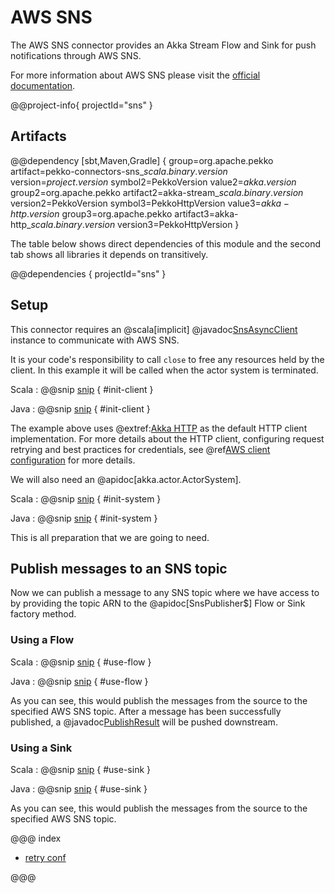 # AWS SNS

The AWS SNS connector provides an Akka Stream Flow and Sink for push notifications through AWS SNS.

For more information about AWS SNS please visit the [official documentation](https://docs.aws.amazon.com/sns/index.html).

@@project-info{ projectId="sns" }

## Artifacts

@@dependency [sbt,Maven,Gradle] {
  group=org.apache.pekko
  artifact=pekko-connectors-sns_$scala.binary.version$
  version=$project.version$
  symbol2=PekkoVersion
  value2=$akka.version$
  group2=org.apache.pekko
  artifact2=akka-stream_$scala.binary.version$
  version2=PekkoVersion
  symbol3=PekkoHttpVersion
  value3=$akka-http.version$
  group3=org.apache.pekko
  artifact3=akka-http_$scala.binary.version$
  version3=PekkoHttpVersion
}

The table below shows direct dependencies of this module and the second tab shows all libraries it depends on transitively.

@@dependencies { projectId="sns" }


## Setup

This connector requires an @scala[implicit] @javadoc[SnsAsyncClient](software.amazon.awssdk.services.sns.SnsAsyncClient) instance to communicate with AWS SNS.

It is your code's responsibility to call `close` to free any resources held by the client. In this example it will be called when the actor system is terminated.

Scala
: @@snip [snip](/sns/src/test/scala/akka/stream/alpakka/sns/IntegrationTestContext.scala) { #init-client }

Java
: @@snip [snip](/sns/src/test/java/docs/javadsl/SnsPublisherTest.java) { #init-client }

The example above uses @extref:[Akka HTTP](akka-http:) as the default HTTP client implementation. For more details about the HTTP client, configuring request retrying and best practices for credentials, see @ref[AWS client configuration](aws-shared-configuration.md) for more details.

We will also need an @apidoc[akka.actor.ActorSystem].

Scala
: @@snip [snip](/sns/src/test/scala/akka/stream/alpakka/sns/IntegrationTestContext.scala) { #init-system }

Java
: @@snip [snip](/sns/src/test/java/docs/javadsl/SnsPublisherTest.java) { #init-system }

This is all preparation that we are going to need.

## Publish messages to an SNS topic

Now we can publish a message to any SNS topic where we have access to by providing the topic ARN to the
@apidoc[SnsPublisher$] Flow or Sink factory method.

### Using a Flow

Scala
: @@snip [snip](/sns/src/test/scala/docs/scaladsl/SnsPublisherSpec.scala) { #use-flow }

Java
: @@snip [snip](/sns/src/test/java/docs/javadsl/SnsPublisherTest.java) { #use-flow }

As you can see, this would publish the messages from the source to the specified AWS SNS topic.
After a message has been successfully published, a
@javadoc[PublishResult](software.amazon.awssdk.services.sns.model.PublishRequest)
will be pushed downstream.

### Using a Sink

Scala
: @@snip [snip](/sns/src/test/scala/docs/scaladsl/SnsPublisherSpec.scala) { #use-sink }

Java
: @@snip [snip](/sns/src/test/java/docs/javadsl/SnsPublisherTest.java) { #use-sink }

As you can see, this would publish the messages from the source to the specified AWS SNS topic.

@@@ index

* [retry conf](aws-shared-configuration.md)

@@@
